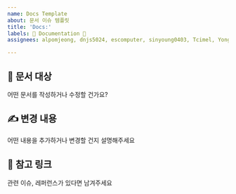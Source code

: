 ```yaml
---
name: Docs Template
about: 문서 이슈 템플릿
title: 'Docs:'
labels: 📝 Documentation 📝
assignees: alpomjeong, dnjs5024, escomputer, sinyoung0403, Tcimel, YongLeeCode

---
```


<!---
name: 📝 문서작성
about: 문서 작업 관련 이슈를 작성합니다.
ex:"Document:클럽 관련 주석 추가"
--->

## 📑 문서 대상

어떤 문서를 작성하거나 수정할 건가요?

## ✍️ 변경 내용

어떤 내용을 추가하거나 변경할 건지 설명해주세요

## 📎 참고 링크

관련 이슈, 레퍼런스가 있다면 남겨주세요
